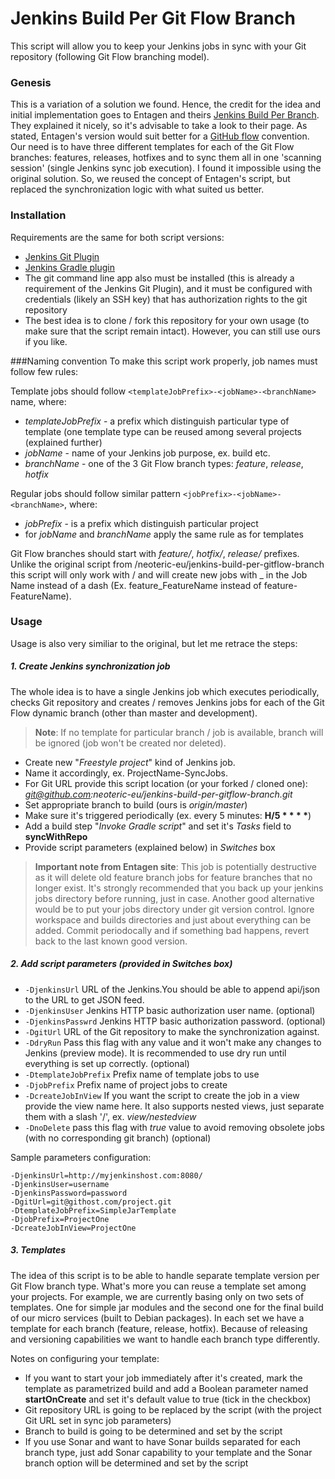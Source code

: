# Jenkins Build Per Git Flow Branch
This script will allow you to keep your Jenkins jobs in sync with your Git repository (following Git Flow branching model).

### Genesis
This is a variation of a solution we found. Hence, the credit for the idea and initial implementation goes to Entagen and theirs [Jenkins Build Per Branch]. They explained it nicely, so it's advisable to take a look to their page. As stated, Entagen's version would suit better for a [GitHub flow] convention. Our need is to have three different templates for each of the Git Flow branches: features, releases, hotfixes and to sync them all in one 'scanning session' (single Jenkins sync job execution). I found it impossible using the original solution.
So, we reused the concept of Entagen's script, but replaced the synchronization logic with what suited us better.

### Installation
Requirements are the same for both script versions:
- [Jenkins Git Plugin]
- [Jenkins Gradle plugin]
- The git command line app also must be installed (this is already a requirement of the Jenkins Git Plugin), and it must be configured with credentials (likely an SSH key) that has authorization rights to the git repository
- The best idea is to clone / fork this repository for your own usage (to make sure that the script remain intact). However, you can still use ours if you like.

###Naming convention
To make this script work properly, job names must follow few rules:

Template jobs should follow
`<templateJobPrefix>-<jobName>-<branchName>` name, where:
- *templateJobPrefix* - a prefix which distinguish particular type of template (one template type can be reused among several projects (explained further)
- *jobName* - name of your Jenkins job purpose, ex. build etc. 
- *branchName* - one of the 3 Git Flow branch types: *feature*, *release*, *hotfix*

Regular jobs should follow similar pattern `<jobPrefix>-<jobName>-<branchName>`, where:
- *jobPrefix* - is a prefix which distinguish particular project
- for *jobName* and *branchName* apply the same rule as for templates 

Git Flow branches should start with *feature/*, *hotfix/*, *release/* prefixes. Unlike the original script from /neoteric-eu/jenkins-build-per-gitflow-branch this script will only work with / and will create new jobs with _ in the Job Name instead of a dash (Ex. feature_FeatureName instead of feature-FeatureName).

### Usage
Usage is also very similiar to the original, but let me retrace the steps:
##### 1. Create Jenkins synchronization job
The whole idea is to have a single Jenkins job which executes periodically, checks Git repository and creates / removes Jenkins jobs for each of the Git Flow dynamic branch (other than master and development).
> **Note**: If no template for particular branch / job is available, branch will be ignored (job won't be created nor deleted).

- Create new "*Freestyle project*" kind of Jenkins job.
- Name it accordingly, ex. ProjectName-SyncJobs.
- For Git URL provide this script location (or your forked / cloned one): *git@github.com:neoteric-eu/jenkins-build-per-gitflow-branch.git*
- Set appropriate branch to build (ours is *origin/master*)
- Make sure it's triggered periodically (ex. every 5 minutes: __H/5 \* \* \* \*__)
- Add a build step "*Invoke Gradle script*" and set it's *Tasks* field to **syncWithRepo**
- Provide script parameters (explained below) in *Switches* box


> **Important note from Entagen site**: This job is potentially destructive as it will delete old feature branch jobs for feature branches that no longer exist. It's strongly recommended that you back up your jenkins jobs directory before running, just in case. Another good alternative would be to put your jobs directory under git version control. Ignore workspace and builds directories and just about everything can be added. Commit periodocally and if something bad happens, revert back to the last known good version.

##### 2. Add script parameters (provided in Switches box)
- `-DjenkinsUrl` URL of the Jenkins.You should be able to append api/json to the URL to get JSON feed.
- `-DjenkinsUser` Jenkins HTTP basic authorization user name. (optional)
- `-DjenkinsPasswrd` Jenkins HTTP basic authorization password. (optional)
- `-DgitUrl` URL of the Git repository to make the synchronization against.
- `-DdryRun` Pass this flag with any value and it won't make any changes to Jenkins (preview mode). It is recommended to use dry run until everything is set up correctly. (optional)
- `-DtemplateJobPrefix` Prefix name of template jobs to use
- `-DjobPrefix` Prefix name of project jobs to create
- `-DcreateJobInView` If you want the script to create the job in a view provide the view name here. It also supports nested views, just separate them with a slash '/', ex. *view/nestedview*
- `-DnoDelete` pass this flag with *true* value to avoid removing obsolete jobs (with no corresponding git branch) (optional)

Sample parameters configuration:
```
-DjenkinsUrl=http://myjenkinshost.com:8080/
-DjenkinsUser=username
-DjenkinsPassword=password
-DgitUrl=git@githost.com/project.git
-DtemplateJobPrefix=SimpleJarTemplate
-DjobPrefix=ProjectOne
-DcreateJobInView=ProjectOne
```

##### 3. Templates
The idea of this script is to be able to handle separate template version per Git Flow branch type. What's more you can reuse a template set among your projects. For example, we are currently basing only on two sets of templates. One for simple jar modules and the second one for the final build of our micro services (built to Debian packages). In each set we have a template for each branch (feature, release, hotfix). Because of releasing and versioning capabilities we want to handle each branch type differently.

Notes on configuring your template:
- If you want to start your job immediately after it's created, mark the template as parametrized build and add a Boolean parameter named **startOnCreate** and set it's default value to true (tick in the checkbox)
- Git repository URL is going to be replaced by the script (with the project Git URL set in sync job parameters)
- Branch to build is going to be determined and set by the script
- If you use Sonar and want to have Sonar builds separated for each branch type, just add Sonar capability to your template and the Sonar branch option will be determined and set by the script

[Jenkins Build Per Branch]:http://entagen.github.io/jenkins-build-per-branch/
[GitHub flow]:http://scottchacon.com/2011/08/31/github-flow.html
[Jenkins Git Plugin]:https://wiki.jenkins-ci.org/display/JENKINS/Git+Plugin
[Jenkins Gradle plugin]:https://wiki.jenkins-ci.org/display/JENKINS/Gradle+Plugin
[code of Entagen version]:https://github.com/entagen/jenkins-build-per-branch/blob/master/src/main/groovy/com/entagen/jenkins/TemplateJob.groovy
